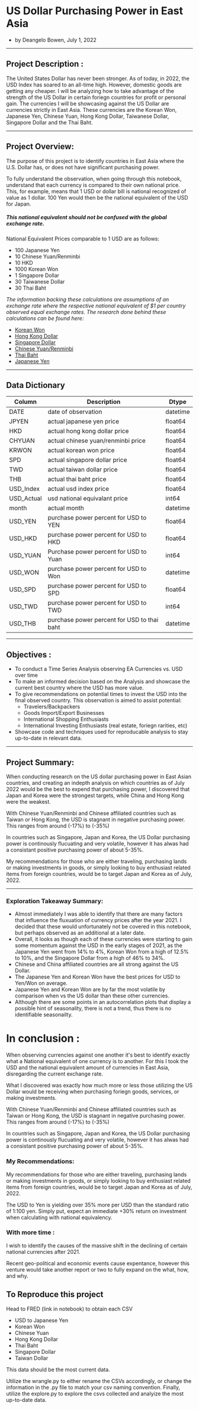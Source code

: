 # US Dollar Purchasing Power in East Asia
- by Deangelo Bowen, July 1, 2022
---
## Project Description : 
The United States Dollar has never been stronger. As of today, in 2022, the USD Index has soared to an all-time high. However, domestic goods are getting any cheaper. I will be analyzing how to take advantage of the strength of the US Dollar in certain foriegn countries for profit or personal gain. The currencies I will be showcasing against the US Dollar are currencies strictly in East Asia. These currencies are the Korean Won, Japanese Yen, Chinese Yuan, Hong Kong Dollar, Taiwanese Dollar, Singapore Dollar and the Thai Baht. 

---
## Project Overview:

The purpose of this project is to identify countries in East Asia where the U.S. Dollar has, or does not have significant purchasing power. 

To fully understand the observation, when going through this notebook, understand that each currency is compared to their own national price. This, for example, means that 1 USD or dollar bill is national recognized of value as 1 dollar. 100 Yen would then be the national equivalent of the USD for Japan.

##### This national equivalent should not be confused with the global exchange rate. 

National Equivalent Prices comparable to 1 USD are as follows:
- 100 Japanese Yen
- 10 Chinese Yuan/Renminbi
- 10 HKD
- 1000 Korean Won
- 1 Singapore Dollar
- 30 Taiwanese Dollar
- 30 Thai Baht

_The information backing these calculations are assumptions of an exchange rate where the respective national equivalent of $1 per country observed equal exchange rates. The research done behind these calculations can be found here:_
- [Korean Won](https://wise.com/us/currency-converter/krw-to-usd-rate)
- [Hong Kong Dollar](https://www.scmp.com/yp/discover/advice/article/3093224/what-hong-kong-us-dollar-peg-and-how-does-it-work)
- [Singapore Dollar](https://themoneyconverter.com/USD/SGD)
- [Chinese Yuan/Renminbi](https://www.cnn.com/2021/12/09/investing/china-yuan-2021-mic-intl-hnk/index.html)
- [Thai Baht](https://www.exchangerates.org.uk/USD-THB-exchange-rate-history.html)
- [Japanese Yen](https://www.bloomberg.com/news/articles/2022-06-10/why-the-yen-is-so-weak-and-what-that-means-for-japan-quicktake)

---

## Data Dictionary
|Column | Description | Dtype|
|--------- | --------- | ----------- |
|DATE| date of observation| datetime|
|JPYEN| actual japanese yen price| float64|
|HKD| actual hong kong dollar price| float64|
|CHYUAN| actual chinese yuan/renminbi price| float64|
|KRWON| actual korean won price| float64|
|SPD| actual singapore dollar price| float64|
|TWD| actual taiwan dollar price| float64|
|THB| actual thai baht price| float64|
|USD_Index|actual usd index price|float64|
|USD_Actual| usd national equivalant price|int64|
|month| actual month |datetime|
|USD_YEN| purchase power percent for USD to YEN| float64|
|USD_HKD|purchase power percent for USD to HKD|float64|
|USD_YUAN| Purchase power percent for USD to Yuan|int64|
|USD_WON| purchase power percent for USD to Won|datetime|
|USD_SPD| purchase power percent for USD to SPD| float64|
|USD_TWD| purchase power percent for USD to TWD|int64|
|USD_THB| purchase power percent for USD to thai baht |datetime|

---

## Objectives :

- To conduct a Time Series Analysis observing EA Currencies vs. USD over time
- To make an informed decision based on the Analysis and showcase the current best country where the USD has more value. 
- To give recommendations on potential times to invest the USD into  the final observed country. This observation is aimed to assist potential:
    - Travelers/Backpackers
    - Goods Import/Export Businesses
    - International Shopping Enthusiasts
    - International Investing Enthusiasts (real estate, foriegn rarities, etc)
- Showcase code and techniques used for reproducable analysis to stay up-to-date in relevant data.
___

## Project Summary: 

When conducting research on the US dollar purchasing power in East Asian countries, and creating an indepth analysis on which countries as of July 2022 would be the best to expend that purchasing power, I discovered that Japan and Korea were the strongest targets, while China and Hong Kong were the weakest. 

With Chinese Yuan/Renminbi and Chinese affiliated countries such as Taiwan or Hong Kong, the USD is stagnant in negative purchasing power. This ranges from around (-17%) to (-35%)

In countries such as Singapore, Japan and Korea, the US Dollar purchasing power is continously flucuating and very volatile, however it has alwas had a consistant positive purchasing power of about 5-35%. 

My recommendations for those who are either traveling, purchasing lands or making investments in goods, or simply looking to buy enthusiast related items from foreign countries, would be to target Japan and Korea as of July, 2022. 

___

### Exploration Takeaway Summary:

- Almost immediately I was able to identify that there are many factors that influence the fluxuation of currency prices after the year 2021. I decided that these would unfortunately not be covered in this notebook, but perhaps observed as an additional at a later date.
- Overall, it looks as though each of these currencies were starting to gain some momentum against the USD in the early stages of 2021, as the Japanese Yen went from 14% to 4%, Korean Won from a high of 12.5% to 10%, and the Singapore Dollar from a high of 46% to 34%. 
- Chinese and China affiliated countries are all strong against the US Dollar.
- The Japanese Yen and Korean Won have the best prices for USD to Yen/Won on average.
- Japanese Yen and Korean Won are by far the most volatile by comparison when vs the US dollar than these other currencies. 
- Although there are some points in an autocorrelation plots that display a possible hint of seasonality, there is not a trend, thus there is no identifiable seasonailty. 

# In conclusion : 

When observing currencies against one another it's best to identify exactly what a National equivalent of one currency is to another. For this I took the USD and the national equivalent amount of currencies in East Asia, disregarding the current exchange rate. 

What I discovered was exactly how much more or less those utilizing the US Dollar would be receiving when purchasing foriegn goods, services, or making investments. 

With Chinese Yuan/Renminbi and Chinese affiliated countries such as Taiwan or Hong Kong, the USD is stagnant in negative purchasing power. This ranges from around (-17%) to (-35%)

In countries such as Singapore, Japan and Korea, the US Dollar purchasing power is continously flucuating and very volatile, however it has alwas had a consistant positive purchasing power of about 5-35%. 

### My Recommendations: 

My recommendations for those who are either traveling, purchasing lands or making investments in goods, or simply looking to buy enthusiast related items from foreign countries, would be to target Japan and Korea as of July, 2022. 

The USD to Yen is yielding over 35% more per USD than the standard ratio of 1:100 yen. Simply put, expect an immediate +30% return on investment when calculating with national equivalency. 

### With more time :

I wish to identify the causes of the massive shift in the declining of certain national currencies after 2021. 

Recent geo-political and economic events cause expentance, however this venture would take another report or two to fully expand on the what, how, and why.

## To Reproduce this project
Head to FRED (link in notebook) to obtain each CSV
- USD to Japanese Yen
- Korean Won
- Chinese Yuan
- Hong Kong Dollar
- Thai Baht
- Singapore Dollar
- Taiwan Dollar

This data should be the most current data.

Utilize the wrangle.py to either rename the CSVs accordingly, or change the information in the .py file to match your csv naming convention. 
Finally, utilize the explore.py to explore the csvs collected and analyize the most up-to-date data. 
